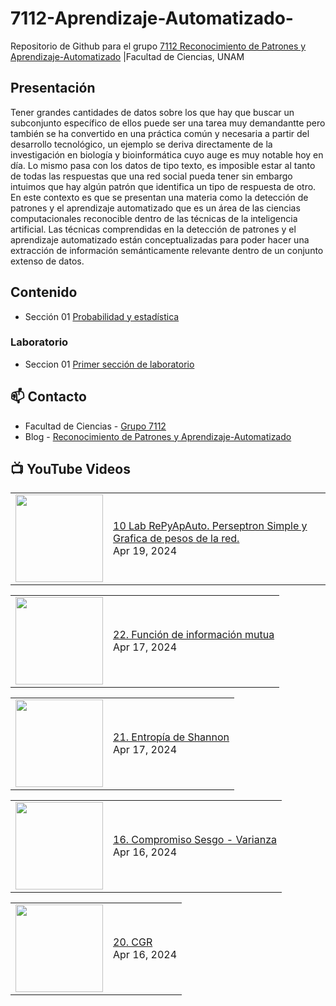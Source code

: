 # 7112-Aprendizaje-Automatizado-
Repositorio de Github para el grupo   [7112 Reconocimiento de Patrones y Aprendizaje-Automatizado](https://www.fciencias.unam.mx/docencia/horarios/presentacion/347481) |Facultad de Ciencias, UNAM

## Presentación
Tener grandes cantidades de datos sobre los que hay que buscar un subconjunto específico de ellos puede ser una tarea muy demandantte pero también se ha convertido en una práctica común y necesaria a partir del desarrollo tecnológico, un ejemplo se deriva directamente de la investigación en biología y bioinformática cuyo auge es muy notable hoy en día. Lo mismo pasa con los datos de tipo texto, es imposible estar al tanto de todas las respuestas que una red social pueda tener sin embargo intuimos que hay algún patrón que identifica un tipo de respuesta de otro. En este contexto es que se presentan una materia como la detección de patrones y el aprendizaje automatizado que es un área de las ciencias computacionales reconocible dentro de las técnicas de la inteligencia artificial. Las técnicas comprendidas en la detección de patrones y el aprendizaje automatizado están conceptualizadas para poder hacer una extracción de información semánticamente relevante dentro de un conjunto extenso de datos.

## Contenido
- Sección 01  [Probabilidad y estadística](https://github.com/7122-Aprendizaje-Automatizado/7112-Aprendizaje-Automatizado-/tree/main/Secci%C3%B3n%2001%20Probabilidad%20y%20Estadistica)

### Laboratorio
- Seccion 01  [Primer sección de laboratorio](https://github.com/7122-Aprendizaje-Automatizado/7112-Aprendizaje-Automatizado-/tree/main/Secci%C3%B3n01-Laboratorio)


## 📫 Contacto
- Facultad de Ciencias - [Grupo 7112](https://www.fciencias.unam.mx/docencia/horarios/presentacion/347481)
- Blog - [Reconocimiento de Patrones y Aprendizaje-Automatizado](https://sites.google.com/view/patronesciencias/inicio)

##  📺 	YouTube Videos
<!-- BLOG-POST-LIST:START --><table><tr><td><a href="https://www.youtube.com/watch?v=VtNyJ6TNvw0"><img width="140px" src="https://i.ytimg.com/vi/VtNyJ6TNvw0/mqdefault.jpg"></a></td>
<td><a href="https://www.youtube.com/watch?v=VtNyJ6TNvw0">10 Lab RePyApAuto. Perseptron Simple y Grafica de pesos de la red.</a><br/>Apr 19, 2024</td></tr></table>
<table><tr><td><a href="https://www.youtube.com/watch?v=l10SJvCMpMA"><img width="140px" src="https://i.ytimg.com/vi/l10SJvCMpMA/mqdefault.jpg"></a></td>
<td><a href="https://www.youtube.com/watch?v=l10SJvCMpMA">22. Función de información mutua</a><br/>Apr 17, 2024</td></tr></table>
<table><tr><td><a href="https://www.youtube.com/watch?v=W81TiB6CzKo"><img width="140px" src="https://i.ytimg.com/vi/W81TiB6CzKo/mqdefault.jpg"></a></td>
<td><a href="https://www.youtube.com/watch?v=W81TiB6CzKo">21. Entropía de Shannon</a><br/>Apr 17, 2024</td></tr></table>
<table><tr><td><a href="https://www.youtube.com/watch?v=G-CeIHEdACw"><img width="140px" src="https://i.ytimg.com/vi/G-CeIHEdACw/mqdefault.jpg"></a></td>
<td><a href="https://www.youtube.com/watch?v=G-CeIHEdACw">16. Compromiso Sesgo - Varianza</a><br/>Apr 16, 2024</td></tr></table>
<table><tr><td><a href="https://www.youtube.com/watch?v=51eLAM469tg"><img width="140px" src="https://i.ytimg.com/vi/51eLAM469tg/mqdefault.jpg"></a></td>
<td><a href="https://www.youtube.com/watch?v=51eLAM469tg">20. CGR</a><br/>Apr 16, 2024</td></tr></table>
<!-- BLOG-POST-LIST:END -->
